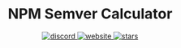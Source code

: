 <h1 align=center>
 NPM Semver Calculator
</h1>

<p align=center>
  <a href="https://dsc.gg/otterlord">
    <img src="https://img.shields.io/discord/805766973605937173" alt="discord">
  </a>
  <a href="https://semver.otterlord.dev">
    <img src="https://img.shields.io/website?url=https%3A%2F%2Fsemver.otterlord.dev" alt="website">
  </a>
  <a href="https://github.com/TheOtterlord/semver/stargazers">
    <img src="https://img.shields.io/github/stars/TheOtterlord/semver?style=social" alt="stars">
  </a>
</p>
